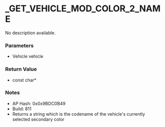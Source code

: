 # _GET_VEHICLE_MOD_COLOR_2_NAME

No description available.

### Parameters
* Vehicle vehicle

### Return Value
* const char*

### Notes
* AP Hash: 0x0x9BDC0B49
* Build: 811
* Returns a string which is the codename of the vehicle's currently selected secondary color

